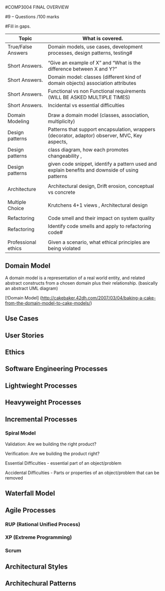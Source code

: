 #COMP3004 FINAL OVERVIEW

#9 – Questions /100 marks  

#Fill in gaps.

Topic | What is covered.
------------ | -------------
True/False Answers | Domain models, use cases, development processes, design patterns, testing#  
               |
Short Answers. | “Give an example of X” and “What is the difference between X and Y?” 
Short Answers. | Domain model: classes (different kind of domain objects) association attributes
Short Answers. | Functional vs non Functional requirements (WILL BE ASKED MULTIPLE TIMES)
Short Answers. | Incidental vs essential difficulties
               |           
Domain Modeling | Draw a domain model (classes, association, multiplicity)  
Design patterns | Patterns that support encapsulation, wrappers (decorator, adaptor) observer, MVC, Key aspects, 
Design patterns | class diagram, how each promotes changeability , 
Design patterns | given code snippet, identify a pattern used and explain benefits and downside of using patterns 
                |
Architecture | Architectural design, Drift erosion, conceptual vs concrete
             |
Multiple Choice | Krutchens 4+1 views , Architectural design  
            |
Refactoring | Code smell and their impact on system quality 
Refactoring | Identify code smells and apply to refactoring code#
            | 
Professional ethics | Given a scenario, what ethical principles are being violated

## Domain Model
A domain model is a representation of a real world entity, and related abstract constructs from a chosen domain plus their relationship. (basically an abstract UML diagram)

[!Domain Model]
(http://cakebaker.42dh.com/2007/03/04/baking-a-cake-from-the-domain-model-to-cake-models/)

## Use Cases
## User Stories
## Ethics
## Software Engineering Processes
## Lightwieght Processes
## Heavyweight Processes

## Incremental Processes
### Spiral Model

Validation: Are we building the right product?

Verification: Are we building the product right?

Essential Difficulties - essential part of an object/problem

Accidental Difficulties - Parts or properties of an object/problem that can be removed

## Waterfall Model
## Agile Processes
### RUP (Rational Unified Process)
### XP (Extreme Programming)
### Scrum
## Architectural Styles
## Architechural Patterns

